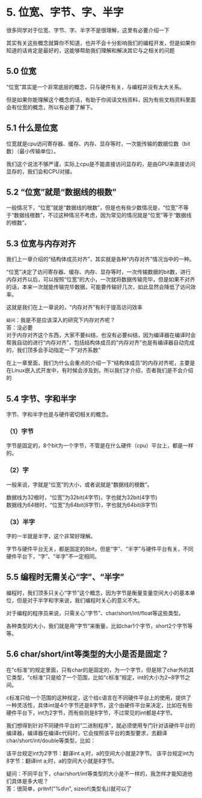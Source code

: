 # 5. 位宽、字节、字、半字

很多同学对于位宽、字节、字、半字不是很理解，这里有必要介绍一下  
	
其实有关这些概念就算你不知道，也并不会十分影响我们的编程开发，但是如果你知道的话肯定是最好的，这能够帮助我们理解和解决其它与之相关的问题  

## 5.0 位宽

“位宽”其实是一个非常底层的概念，只与硬件有关，与编程并没有太大关系。

但是如果你能理解这个概念的话，有助于你阅读文档资料，因为有些文档资料里面会有位宽的概念，所以有必要了解下。

## 5.1 什么是位宽 

位宽就是cpu访问寄存器、缓存、内存、显存等时，一次能传输的数据位数（bit数）（最小传输单位）。

我们这个说法不够严谨，实际上cpu是不能直接访问显存的，是由GPU来直接访问显存的，我们会和CPU对接。
	
## 5.2 “位宽”就是“数据线的根数”

一般情况下，“位宽”就是“数据线的根数”，但是也有些少数情况是，“位宽”不等于“数据线根数”，不过这种情况不考虑，因为常见的情况就是“位宽”等于“数据线的根数”。

## 5.3 位宽与内存对齐

我们上一章介绍的“结构体成员对齐”，其实就是各种“内存对齐”情况当中的一种。
	
“位宽”决定了访问寄存器、缓存、内存、显存等时，一次传输数据的bit数，进行内存对齐以后，可以按照“位宽”的大小，一次就将数据传输完毕，但是如果不对齐的话，本来一次就能传输完毕数据，可能要传输好几次，如此显然会降低了访问效率。
	
这就是我们在上一章说的，“内存对齐”有利于提高访问效率  

`疑问`：我是不是应该深入的研究下内存对齐呢？  
答：没必要  
对于内存对齐这个东西，大家不要纠结，也没有必要纠结，因为编译器在编译时会帮我自动的进行“内存对齐”，包括结构体成员的“内存对齐”也是有编译器自动完成的，我们顶多会手动指定一下“对齐系数”  

在上一章里面，我们为什么会重点的介绍一下“结构体成员”的内存对齐呢，主要是在Linux嵌入式开发中，有时候会涉及到，所以我们才介绍，否者我们是不会介绍的  
	
	
## 5.4 字节、字和半字

字节、字和半字也是与硬件密切相关的概念。
	
### （1）字节

字节是固定的，8个bit为一个字节，不管是在什么硬件（cpu）平台上，都是一样的。
		
### （2）字

一般来说，字就是“位宽”的大小，或者说就是“数据线的根数”。

数据线为32根时，“位宽”为32bit(4字节)，字也就为32bit(4字节)  
数据线为64根时，“位宽”为64bit(8字节)，字也就为64bit(8字节)  
		
### （3）半字

字的一半就是半字，这个非常好理解。
	
字节与硬件平台无关，都是固定的8bit，但是“字”、“半字”与硬件平台有关，不同硬件平台下，“字”、“半字”不一定相同。

## 5.5 编程时无需关心“字”、“半字”

编程时，我们顶多只关心“字节”这个概念，因为字节是衡量变量空间大小的基本单位，但是对于半字和字来说，我们编程时关心的意义不大。

对于编程的程序员来说，只需关心“字节”、char/short/int/float等这些类型。

各种类型的大小，我们就是用“字节”来衡量，比如char1个字节，short2个字节等等。
	
	
## 5.6 char/short/int等类型的大小是否是固定？
	
在“c标准”的规定里面，只有char的是固定的，为一个字节，但是除了char外的其它类型，“c标准”只是给了一个范围，比如“c标准”规定，int的大小为2~8字节之间。

c标准只给一个范围的这种规定，这个给c语言在不同硬件平台上的使用，提供了一种灵活性，具体int是4个字节还是8字节，这个由硬件平台来决定，比如在有些硬件平台下，int为2字节，而有些则是8字节，不过常见的int都是4字节。
		
我们想得到针对不同硬件平台的“二进制程序”，就必须使用专门针对该硬件平台的编译器，编译器在编译c代码时，它会按照该平台的类型要求，去翻译char/short/int/double等类型，比如：
	
该平台规定int为2字节：翻译int a;时，a的空间大小就是2字节。
该平台规定int为8字节：翻译int a;时，a的空间大小就是8字节。
		
疑问：不同平台下，char/short/int等类型的大小是不一样的，我怎样才能知道他们具体是多大呢？  
答：很简单，pritnf("%d\n", sizeof(类型名))就可以了  
		
